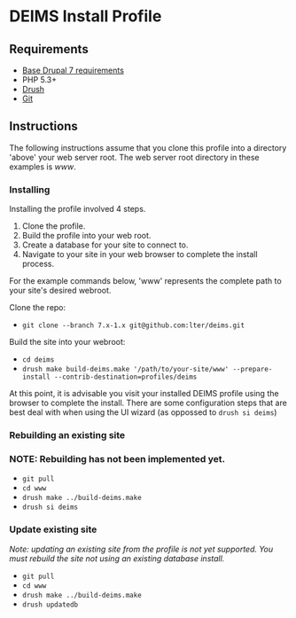 # DEIMS Install Profile #

## Requirements ##

* [Base Drupal 7 requirements](http://drupal.org/requirements)
* PHP 5.3+
* [Drush](http://drush.ws/)
* [Git](http://git-scm.com/)

## Instructions ##

The following instructions assume that you clone this profile into a directory
'above' your web server root. The web server root directory in these examples
is _www_.

### Installing ###

Installing the profile involved 4 steps.

1.  Clone the profile.
2.  Build the profile into your web root.
3.  Create a database for your site to connect to.
4.  Navigate to your site in your web browser to complete the install process.

For the example commands below, 'www' represents the complete path to your site's desired webroot.

Clone the repo:

* `git clone --branch 7.x-1.x git@github.com:lter/deims.git`

Build the site into your webroot:

* `cd deims`
* `drush make build-deims.make '/path/to/your-site/www' --prepare-install --contrib-destination=profiles/deims`

At this point, it is advisable you visit your installed DEIMS profile using the browser to complete the install. There are some configuration steps that are best deal with when using the UI wizard (as oppossed to `drush si deims`)

### Rebuilding an existing site ###

### NOTE: Rebuilding has not been implemented yet. ##

* `git pull`
* `cd www`
* `drush make ../build-deims.make`
* `drush si deims`

### Update existing site ###

*Note: updating an existing site from the profile is not yet supported. You must rebuild the site not using an existing database install.*

* `git pull`
* `cd www`
* `drush make ../build-deims.make`
* `drush updatedb`

